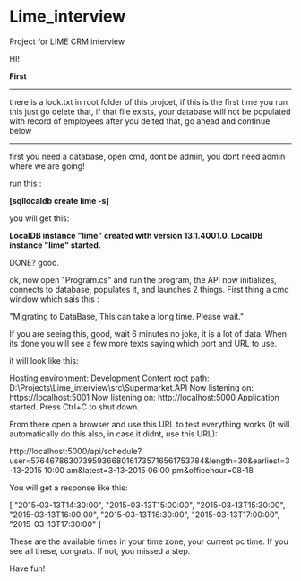 # Lime_interview
Project for LIME CRM interview


HI!

**First**

********************************************************************************************************
there is a lock.txt in root folder of this projcet, if this is the first time you run this
just go delete that, if that file exists, your database will not be populated with record of employees
after you delted that, go ahead and continue below
********************************************************************************************************


first you need a database, open cmd, dont be admin, you dont need admin where we are going!

run this :

**[sqllocaldb create lime -s]**

you will get this: 

**LocalDB instance "lime" created with version 13.1.4001.0.
LocalDB instance "lime" started.**


DONE? good.


ok, now open "Program.cs" and run the program, the API now initializes, connects to database, 
populates it, and launches 2 things. First thing a cmd window which sais this :

"Migrating to DataBase, This can take a long time. Please wait."

If you are seeing this, good, wait 6 minutes no joke, it is a lot of data. When its done you will see a few more texts
saying which port and URL to use. 

it will look like this:

Hosting environment: Development
Content root path: D:\Projects\Lime_interview\src\Supermarket.API
Now listening on: https://localhost:5001
Now listening on: http://localhost:5000
Application started. Press Ctrl+C to shut down.

From there open a browser and use this URL to test everything works (it will automatically do this also, in case it didnt, use this URL):

http://localhost:5000/api/schedule?user=57646786307395936680161735716561753784&length=30&earliest=3-13-2015 10:00 am&latest=3-13-2015 06:00 pm&officehour=08-18

You will get a response like this:

[
    "2015-03-13T14:30:00",
    "2015-03-13T15:00:00",
    "2015-03-13T15:30:00",
    "2015-03-13T16:00:00",
    "2015-03-13T16:30:00",
    "2015-03-13T17:00:00",
    "2015-03-13T17:30:00"
]

These are the available times in your time zone, your current pc time. If you see all these, congrats. If not, you missed a step.

Have fun!
